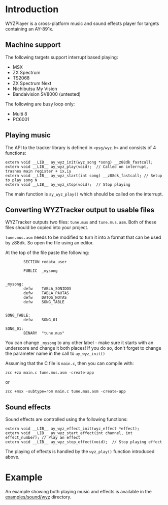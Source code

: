 # Introduction

WYZPlayer is a cross-platform music and sound effects player for targets containing an AY-891x.

## Machine support

The following targets support interrupt based playing:

- MSX
- ZX Spectrum
- TS2068
- ZX Spectrum Next
- Nichibutsu My Vision
- Bandaivision SV8000 (untested)

The following are busy loop only:

- Multi 8 
- PC6001

## Playing music

The API to the tracker library is defined in `<psg/wyz.h>` and consists of 4 functions:

```
extern void __LIB__ ay_wyz_init(wyz_song *song) __z88dk_fastcall;
extern void __LIB__ ay_wyz_play(void);  // Called on interrupt, trashes main register + ix,iy
extern void __LIB__ ay_wyz_start(int song) __z88dk_fastcall; // Setup to play song N
extern void __LIB__ ay_wyz_stop(void);  // Stop playing
```

The main function is `ay_wyz_play()` which should be called on the interrupt. 

## Converting WYZTracker output to usable files

WYZTracker outputs two files: `tune.mus` and `tune.mus.asm`. Both of these files should be copied into your project.

`tune.mus.asm` needs to be modified to turn it into a format that can be used by z88dk. So open the file using an editor.

At the top of the file paste the following:

```
        SECTION rodata_user

        PUBLIC  _mysong


_mysong:
        defw    TABLA_SONIDOS
        defw    TABLA_PAUTAS
        defw    DATOS_NOTAS
        defw    SONG_TABLE


SONG_TABLE:
        defw    SONG_01

SONG_01:
        BINARY  "tune.mus"
```

You can change `_mysong` to any other label - make sure it starts with an underscore and change it both places! If you do so, don't forget to change the parameter name in the call to `ay_wyz_init()`

Assuming that the C file is `main.c`, then you can compile with:

    zcc +zx main.c tune.mus.asm -create-app

or

    zcc +msx -subtype=rom main.c tune.mus.asm -create-app

## Sound effects

Sound effects are controlled using the following functions:

```
extern void __LIB__ ay_wyz_effect_init(wyz_effect *effect);
extern void __LIB__ ay_wyz_start_effect(int channel, int effect_number); // Play an effect
extern void __LIB__ ay_wyz_stop_effect(void);  // Stop playing effect
```

The playing of effects is handled by the `wyz_play()` function introduced above.

# Example

An example showing both playing music and effects is available in the [examples/sound/wyz](https://github.com/z88dk/z88dk/tree/master/examples/sound/wyz) directory.


